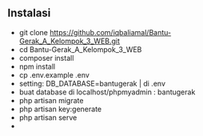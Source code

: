 ## Instalasi
- git clone https://github.com/iqbaliamal/Bantu-Gerak_A_Kelompok_3_WEB.git
- cd Bantu-Gerak_A_Kelompok_3_WEB
- composer install
- npm install
- cp .env.example .env
- setting: DB_DATABASE=bantugerak | di .env
- buat database di localhost/phpmyadmin : bantugerak
- php artisan migrate
- php artisan key:generate
- php artisan serve
- 
